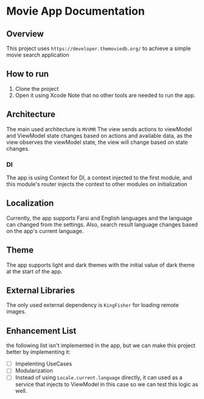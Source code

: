 # Movie App Documentation

## Overview
This project uses `https://developer.themoviedb.org/` to achieve a simple movie search application

## How to run
1. Clone the project
2. Open it using Xcode
Note that no other tools are needed to run the app.

## Architecture
The main used architecture is `MVVMR`
The view sends actions to viewModel and ViewModel state changes based on actions and available data, as the view observes the viewModel state, the view will change based on state changes.

### DI
The app is using Context for DI, a context injected to the first module, and this module's router injects the context to other modules on initialization

## Localization
Currently, the app supports Farsi and English languages and the language can changed from the settings. Also, search result language changes based on the app's current language.

## Theme
The app supports light and dark themes with the initial value of dark theme at the start of the app.

## External Libraries
The only used external dependency is `KingFisher` for loading remote images.

## Enhancement List
the following list isn't implemented in the app, but we can make this project better by implementing it:
- [ ] Impelenting UseCases
- [ ] Modularization
- [ ] Instead of using `Locale.current.language` directly, it can used as a service that injects to ViewModel in this case so we can test this logic as well.
